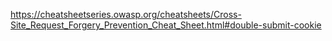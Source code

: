https://cheatsheetseries.owasp.org/cheatsheets/Cross-Site_Request_Forgery_Prevention_Cheat_Sheet.html#double-submit-cookie